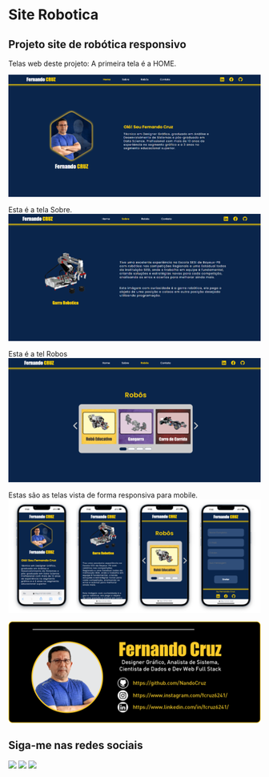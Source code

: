 # Site Robotica

## Projeto site de robótica responsivo

 Telas web deste projeto: A primeira tela é a HOME.
 
![TelaHome](https://github.com/NandoCruz/Menu/blob/main/imagens/tela-web-01.png) 

Esta é a tela Sobre.
![TelaSobre](https://github.com/NandoCruz/Menu/blob/main/imagens/tela-web-02.png) 


Esta é a tel Robos
![TelaRobos](https://github.com/NandoCruz/Menu/blob/main/imagens/tela-web-03.png)

Estas são as telas vista de forma responsiva para mobile.
![TelasMobile](https://github.com/NandoCruz/Menu/blob/main/imagens/telas-mobile.png)

![AssinaturaOnLine](https://github.com/NandoCruz/PowerBI-dashboard/blob/main/imagens/AssinaturaOnLine.png)

## Siga-me nas redes sociais
<div>
  <a href="https://www.linkedin.com/in/fernando-cruz1005" target="_blank"><img src="https://img.shields.io/badge/LinkedIn-0077B5?style=for-the-badge&logo=linkedin&logoColor=white"></a>
  <a href="https://api.whatsapp.com/send?1=pt_br&phone=558398388777" target="_blank"><img src="https://img.shields.io/badge/WhatsApp-25D366?style=for-the-badge&logo=whatsapp&logoColor=white"></a>
  <a href="https://www.instagram.com/fcruz6241/" target="_blank"><img src="https://img.shields.io/badge/Instagram-0077B5?style=for-the-badge&logo=instagram&logoColor=white"></a>
</div>
